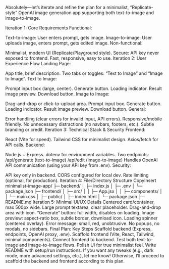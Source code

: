 Absolutely—let’s iterate and refine the plan for a minimalist, “Replicate-style” OpenAI image generation app supporting both text-to-image and image-to-image.

Iteration 1: Core Requirements
Functional:

Text-to-image: User enters prompt, gets image.
Image-to-image: User uploads image, enters prompt, gets edited image.
Non-functional:

Minimalist, modern UI (Replicate/Playground style).
Secure: API key never exposed to frontend.
Fast, responsive, easy to use.
Iteration 2: User Experience Flow
Landing Page:

App title, brief description.
Two tabs or toggles: “Text to Image” and “Image to Image”.
Text to Image:

Prompt input box (large, center).
Generate button.
Loading indicator.
Result image preview.
Download button.
Image to Image:

Drag-and-drop or click-to-upload area.
Prompt input box.
Generate button.
Loading indicator.
Result image preview.
Download button.
General:

Error handling (clear errors for invalid input, API errors).
Responsive/mobile friendly.
No unnecessary distractions (no navbars, footers, etc.).
Subtle branding or credit.
Iteration 3: Technical Stack & Security
Frontend:

React (Vite for speed).
Tailwind CSS for minimalist design.
Axios/fetch for API calls.
Backend:

Node.js + Express.
dotenv for environment variables.
Two endpoints:
/api/generate (text-to-image)
/api/edit (image-to-image)
Handles OpenAI API communication (using your API key from .env).
Security:

API key only in backend.
CORS configured for local dev.
Rate limiting (optional, for production).
Iteration 4: File/Directory Structure
CopyInsert
minimalist-image-app/
  ├─ backend/
  │    ├─ index.js
  │    ├─ .env
  │    └─ package.json
  ├─ frontend/
  │    ├─ src/
  │    │    ├─ App.jsx
  │    │    ├─ components/
  │    │    └─ main.css
  │    ├─ public/
  │    ├─ index.html
  │    └─ package.json
  ├─ README.md
Iteration 5: Minimal UI/UX Details
Centered card/container, max 500px wide.
Large prompt textarea, clear placeholder.
Drag-and-drop area with icon.
“Generate” button: full width, disables on loading.
Image preview: aspect-ratio box, subtle border, download icon.
Loading spinner (centered overlay).
Error message: small, red, unobtrusive.
No popups, no modals, no sidebars.
Final Plan: Key Steps
Scaffold backend (Express, endpoints, OpenAI proxy, .env).
Scaffold frontend (Vite, React, Tailwind, minimal components).
Connect frontend to backend.
Test both text-to-image and image-to-image flows.
Polish UI for true minimalist feel.
Write README with setup/run instructions.
If you want any tweaks (e.g., dark mode, more advanced settings, etc.), let me know!
Otherwise, I’ll proceed to scaffold the backend and frontend according to this plan.